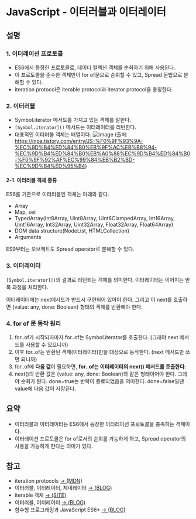 # JavaScript - 이터러블과 이터레이터

## 설명

### 1. 이터레이션 프로토콜

- ES6에서 등장한 프로토콜로, 데이터 컬렉션 객체를 순회하기 위해 사용된다.
- 이 프로토콜을 준수한 객체만이 for of문으로 순회할 수 있고,
Spread 문법으로 분해할 수 있다.
- iteration protocol은 iterable protocol과 iterator protocol을 총칭한다.

### 2. 이터러블

- Symbol.iterator 메서드를 가지고 있는 객체를 말한다.
- `[Symbol.iterator]()` 메서드는 이터레이터를 리턴한다.
- 대표적인 이터러블 객체는 배열이다.
![image](https://user-images.githubusercontent.com/47317129/155328672-8bd1122b-6153-4f5b-a2ce-fefadd00e1d5.png)
(출처: https://inpa.tistory.com/entry/JS-%F0%9F%93%9A-%EC%9D%B4%ED%84%B0%EB%9F%AC%EB%B8%94-%EC%9D%B4%ED%84%B0%EB%A0%88%EC%9D%B4%ED%84%B0-%F0%9F%92%AF%EC%99%84%EB%B2%BD-%EC%9D%B4%ED%95%B4)

#### 2-1. 이터러블 객체 종류

ES6를 기준으로 이터러블인 객체는 아래와 같다.

- Array
- Map, set
- TypedArray(Int8Array, Uint8Array, Uint8ClampedArray, Int16Array, Uint16Array, Int32Array, Uint32Array, Float32Array, Float64Array)
- DOM data structure(NodeList, HTMLCollection)
- Arguments

ES9부터는 오브젝트도 Spread operator로 분해할 수 있다.

### 3. 이터레이터

`[Symbol.iterator]()`의 결과로 리턴되는 객체를 의미한다.
이터레이터는 이어지는 반복 과정을 처리한다.

이터레이터에는 next메서드가 반드시 구현되어 있어야 한다.
그리고 이 next를 호출하면 {value: any, done: Boolean} 형태의 객체를 반환해야 한다.

### 4. for of 문 동작 원리

1. for..of가 시작되자마자 for..of는 Symbol.iterator를 호출한다.
   (그래야 next 메서드를 사용할 수 있으니까)
2. 이후 for..of는 반환된 객체(이터레이터)만을 대상으로 동작한다.
   (next 메서드만 쓰면 되니까)
3. for..of에 <b>다음 값</b>이 필요하면, <b>for..of는 이터레이터의 next() 메서드를 호출한다.</b>
4. next()의 반환 값은 {value: any, done: Boolean}와 같은 형태이어야 한다. 그래야 순회가 된다.
   done=true는 반복이 종료되었음을 의미한다. done=false일땐 value에 다음 값이 저장된다.
   ​

## 요약

- 이터러블과 이터레이터는 ES6에서 등장한 이터레이션 프로토콜을 충족하는 객체이다.
- 이터레이션 프로토콜은 for of로서의 순회를 가능하게 하고, Spread operator의 사용을 가능하게 한다는 의미가 있다.

## 참고

- iteration protocols [→ (MDN)](https://developer.mozilla.org/ko/docs/Web/JavaScript/Reference/Iteration_protocols)
- 이터러블, 이터레이터, 제네레이터 [→ (BLOG)](https://velog.io/@kimjeongwonn/%EC%9D%B4%ED%84%B0%EB%9F%AC%EB%B8%94%EC%9D%B4%ED%84%B0%EB%A0%88%EC%9D%B4%ED%84%B0%EC%A0%9C%EB%84%A4%EB%A0%88%EC%9D%B4%ED%84%B0-%EB%B3%B5%EC%8A%B5)
- iterable 객체 [→ (SITE)](https://ko.javascript.info/iterable)
- 이터러블, 이터레이터 [→ (BLOG)](https://inpa.tistory.com/entry/JS-%F0%9F%93%9A-%EC%9D%B4%ED%84%B0%EB%9F%AC%EB%B8%94-%EC%9D%B4%ED%84%B0%EB%A0%88%EC%9D%B4%ED%84%B0-%F0%9F%92%AF%EC%99%84%EB%B2%BD-%EC%9D%B4%ED%95%B4)
- 함수형 프로그래밍과 JavaScript ES6+ [→ (BLOG)](https://www.inflearn.com/course/functional-es6/dashboard)
